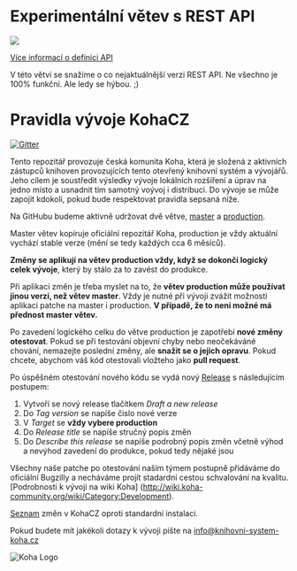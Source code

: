 Experimentální větev s REST API
=
<img src="http://online.swagger.io/validator?url=https://koha-devel-test.knihovna-uo.cz/api/v1/" />

<a href="http://online.swagger.io/validator/debug?url=https://koha-devel-test.knihovna-uo.cz/api/v1/">Více informací o definici API</a>

V této větvi se snažíme o co nejaktuálnější verzi REST API. Ne všechno je 100% funkční. Ale ledy se hýbou. ;)

Pravidla vývoje KohaCZ
=
[![Gitter](https://badges.gitter.im/open-source-knihovna/KohaCZ.svg)](https://gitter.im/open-source-knihovna/KohaCZ?utm_source=badge&utm_medium=badge&utm_campaign=pr-badge&utm_content=badge)

Tento repozitář provozuje česká komunita Koha, která je složená z aktivních zástupců knihoven provozujících tento otevřený knihovní systém a vývojářů. Jeho cílem je soustředit výsledky vývoje lokálních rozšíření a úprav na jedno místo a usnadnit tím samotný voývoj i distribuci.
Do vývoje se může zapojit kdokoli, pokud bude respektovat pravidla sepsaná níže.

Na GitHubu budeme aktivně udržovat dvě větve, [master](https://github.com/open-source-knihovna/KohaCZ/tree/master) a [production](https://github.com/open-source-knihovna/KohaCZ/tree/production).

Master větev kopíruje oficiální repozitář Koha, production je vždy aktuální vychází stable verze (mění se tedy každých cca 6 měsíců).

**Změny se aplikují na větev production vždy, když se dokonči logický celek vývoje**, který by stálo za to zavést do produkce. 

Při aplikaci změn je třeba myslet na to, že **větev production může používat jinou verzi, než větev master**. Vždy je nutné při vývoji zvážit možnosti aplikaci patche na master i production. **V případě, že to není možné má přednost master větev.**

Po zavedení logického celku do větve production je zapotřebí **nové změny otestovat**. Pokud se při testování objevní chyby nebo neočekáváné chování, nemazejte poslední změny, ale **snažit se o jejich opravu**. Pokud chcete, abychom váš kód otestovali vložteho jako **pull request**.

Po úspěšném otestování nového kódu se vydá nový [Release](https://github.com/open-source-knihovna/KohaCZ/releases) s následujícím postupem:

1. Vytvoří se nový release tlačítkem *Draft a new release*
2. Do *Tag version* se napíše čislo nové verze
3. V *Target* se **vždy vybere production**
4. Do *Release title* se napíše stručný popis změn
5. Do *Describe this release* se napíše podrobný popis změn včetně výhod a nevýhod zavedení do produkce, pokud tedy nějaké jsou

Všechny naše patche po otestování naším týmem postupně přidáváme do oficiální Bugzilly a necháváme projít stadardní cestou schvalování na kvalitu. [Podrobnosti k vývoji na wiki Koha] (http://wiki.koha-community.org/wiki/Category:Development).

[Seznam](https://github.com/open-source-knihovna/KohaCZ/wiki/Zm%C4%9Bny-v-KohaCZ-oproti-standardn%C3%AD-instalaci) změn v KohaCZ oproti standardní instalaci.

Pokud budete mít jakékoli dotazy k vývoji pište na info@knihovni-system-koha.cz 

![Koha Logo](https://wiki.koha-community.org/w/images/KohaILS.png)
